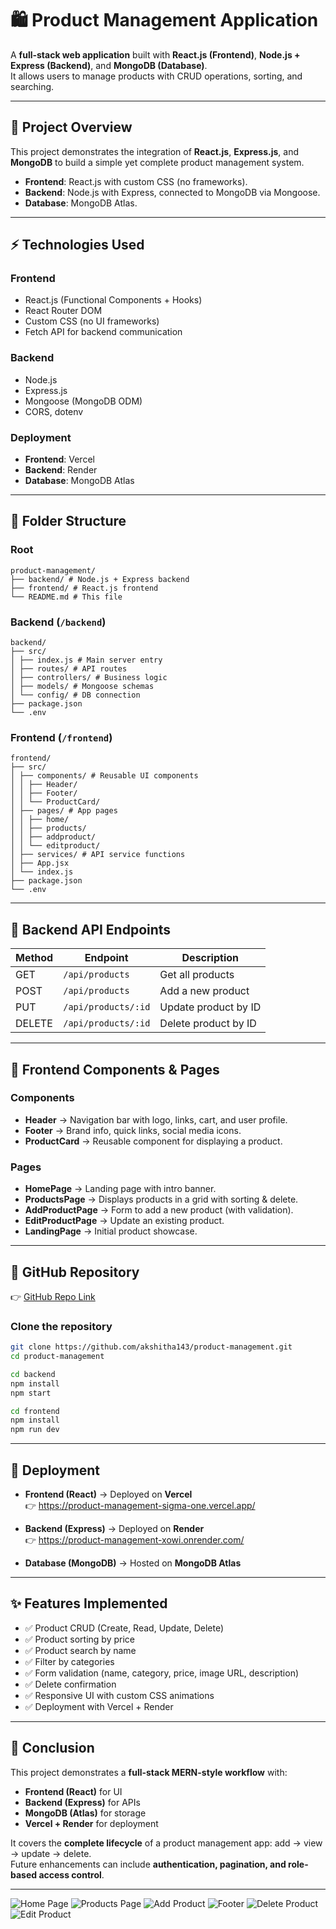 # 🛍️ Product Management Application

A **full-stack web application** built with **React.js (Frontend)**, **Node.js + Express (Backend)**, and **MongoDB (Database)**.  
It allows users to manage products with CRUD operations, sorting, and searching.

---

## 🚀 Project Overview
This project demonstrates the integration of **React.js**, **Express.js**, and **MongoDB** to build a simple yet complete product management system.  

- **Frontend**: React.js with custom CSS (no frameworks).  
- **Backend**: Node.js with Express, connected to MongoDB via Mongoose.  
- **Database**: MongoDB Atlas.  

---

## ⚡ Technologies Used

### Frontend
- React.js (Functional Components + Hooks)
- React Router DOM
- Custom CSS (no UI frameworks)
- Fetch API for backend communication

### Backend
- Node.js
- Express.js
- Mongoose (MongoDB ODM)
- CORS, dotenv

### Deployment
- **Frontend**: Vercel  
- **Backend**: Render  
- **Database**: MongoDB Atlas  

---

## 📂 Folder Structure

### Root
```
product-management/
├── backend/ # Node.js + Express backend
├── frontend/ # React.js frontend
└── README.md # This file
```

### Backend (`/backend`)
```
backend/
├── src/
│ ├── index.js # Main server entry
│ ├── routes/ # API routes
│ ├── controllers/ # Business logic
│ ├── models/ # Mongoose schemas
│ └── config/ # DB connection
├── package.json
└── .env
```

### Frontend (`/frontend`)
```
frontend/
├── src/
│ ├── components/ # Reusable UI components
│ │ ├── Header/
│ │ ├── Footer/
│ │ └── ProductCard/
│ ├── pages/ # App pages
│ │ ├── home/
│ │ ├── products/
│ │ ├── addproduct/
│ │ └── editproduct/
│ ├── services/ # API service functions
│ ├── App.jsx
│ └── index.js
├── package.json
└── .env

```
---

## 📡 Backend API Endpoints

| Method | Endpoint             | Description            |
|--------|----------------------|------------------------|
| GET    | `/api/products`      | Get all products       |
| POST   | `/api/products`      | Add a new product      |
| PUT    | `/api/products/:id`  | Update product by ID   |
| DELETE | `/api/products/:id`  | Delete product by ID   |

---

## 🎨 Frontend Components & Pages

### Components
- **Header** → Navigation bar with logo, links, cart, and user profile.  
- **Footer** → Brand info, quick links, social media icons.  
- **ProductCard** → Reusable component for displaying a product.  

### Pages
- **HomePage** → Landing page with intro banner.  
- **ProductsPage** → Displays products in a grid with sorting & delete.  
- **AddProductPage** → Form to add a new product (with validation).  
- **EditProductPage** → Update an existing product.  
- **LandingPage** → Initial product showcase.  

---

## 🔗 GitHub Repository

👉 [GitHub Repo Link](https://github.com/yourusername/product-management)

### Clone the repository
```bash
git clone https://github.com/akshitha143/product-management.git
cd product-management

cd backend
npm install
npm start

cd frontend
npm install
npm run dev   

```
---

## 🚀 Deployment

- **Frontend (React)** → Deployed on **Vercel**  
  👉 https://product-management-sigma-one.vercel.app/

- **Backend (Express)** → Deployed on **Render**  
  👉 https://product-management-xowi.onrender.com/ 

- **Database (MongoDB)** → Hosted on **MongoDB Atlas**  

---

## ✨ Features Implemented

- ✅ Product CRUD (Create, Read, Update, Delete)  
- ✅ Product sorting by price  
- ✅ Product search by name  
- ✅ Filter by categories 
- ✅ Form validation (name, category, price, image URL, description)  
- ✅ Delete confirmation  
- ✅ Responsive UI with custom CSS animations  
- ✅ Deployment with Vercel + Render  

---

## 🏁 Conclusion

This project demonstrates a **full-stack MERN-style workflow** with:  

- **Frontend (React)** for UI  
- **Backend (Express)** for APIs  
- **MongoDB (Atlas)** for storage  
- **Vercel + Render** for deployment  

It covers the **complete lifecycle** of a product management app: add → view → update → delete.  
Future enhancements can include **authentication, pagination, and role-based access control**.  

---


![Home Page](https://github.com/akshitha143/product-management/blob/main/frontend/public/screenshorts/img1.png)
![Products Page](https://github.com/akshitha143/product-management/blob/main/frontend/public/screenshorts/img2.png)
![Add Product](https://github.com/akshitha143/product-management/blob/main/frontend/public/screenshorts/img3.png)
![Footer](https://github.com/akshitha143/product-management/blob/main/frontend/public/screenshorts/img4.png)
![Delete Product](https://github.com/akshitha143/product-management/blob/main/frontend/public/screenshorts/img5.png)
![Edit Product](https://github.com/akshitha143/product-management/blob/main/frontend/public/screenshorts/img6.png)
